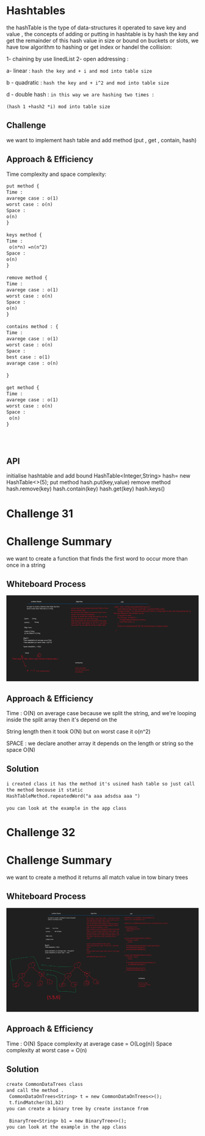 # Hashtables
the hashTable is the type of data-structures it operated to save key and value ,
the concepts of adding or putting in  hashtable is by hash the key and get the remainder of this hash 
value in size or bound on buckets or slots, we have tow algorithm to hashing or get index  or handel the 
collision:

1- chaining  by use linedList 
2- open addressing :

a- linear : `hash the key and + i and mod into table size`

b - quadratic : `hash the key and + i^2 and mod into table size `

d - double hash : `in this way we are hashing two times : `

``
(hash 1 +hash2 *i) mod into table size
``

## Challenge
we want to implement hash table and add method (put , get , contain, hash)

## Approach & Efficiency
Time complexity and space complexity:
```
put method {
Time :
avarege case : o(1) 
worst case : o(n)
Space :
o(n)
}

keys method {
Time :
 o(n*n) =n(n^2)
Space :
o(n)
}

remove method {
Time :
avarege case : o(1) 
worst case : o(n)
Space :
o(n)
}

contains method : {
Time :
avarege case : o(1) 
worst case : o(n)
Space :
best case : o(1) 
avarage case : o(n)

}

get method {
Time :
avarege case : o(1) 
worst case : o(n)
Space :
 o(n)
}




```

## API
initialise hashtable and add bound
HashTable<Integer,String> hash= new HashTable<>(5);
put method
hash.put(key,value) 
remove method
hash.remove(key)
hash.contain(key)
hash.get(key)
hash.keys()




# Challenge 31

# Challenge Summary
we want to create a function that finds the first word to occur more than once in a string


## Whiteboard Process
![](./SecreenShot/Whiteboard%20(3).png)
## Approach & Efficiency

Time : O(N)  on average case  because we split the string, and we're looping inside the split array then it's depend on the 

String length then it took O(N) but on worst case it o(n^2)

SPACE : we declare another array it depends on the length or string so the space O(N)




## Solution

```
i created class it has the method it's usined hash table so just call 
the method becouse it static
HashTableMethod.repeatedWord("a aaa adsdsa aaa ")

you can look at the example in the app class
```



# Challenge 32

# Challenge Summary
we want to create a method it returns all match value in tow binary trees


## Whiteboard Process
![](./SecreenShot/Whiteboardlab-32.png)
## Approach & Efficiency

Time : O(N)
Space complexity at average case = O(Log(n))
Space complexity at worst case  = O(n)




## Solution

```
create CommonDataTrees class
and call the method .
 CommonDataOnTrees<String> t = new CommonDataOnTrees<>();
 t.findMatcher(b1,b2)
you can create a binary tree by create instance from

 BinaryTree<String> b1 = new BinaryTree<>();
you can look at the example in the app class
```
